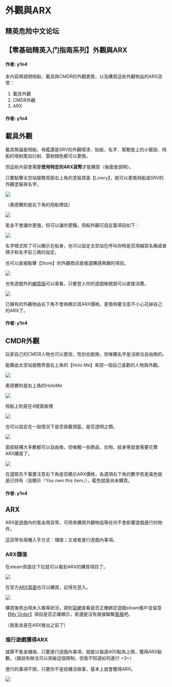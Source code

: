 # 外觀與ARX

## 精英危险中文论坛

## 【零基础精英入门指南系列】外觀與ARX

#### 作者: y1n4

本內容將說明飛船、載具與CMDR的外觀更換，以及購買這些外觀物品的ARX貨幣：

1. 載具外觀
2. CMDR外觀
3. ARX

#### 作者: y1n4

## 載具外觀

載具無論是飛船、母艦還是SRV的外觀噴漆、貼紙、名字、駕駛座上的小擺設、飛船的噴射尾焰衍射、雷射顏色都可以更換。

但這些內容會需要**使用特定的ARX貨幣**才能購買（後面會說明）。

只要點擊太空站服務頁面右上角的塗裝頁面【Livery】，就可以更換飛船或SRV的外觀塗裝與名字。

![](https://qiniu.elitedanger.cn/assets/files/2021-01-02/1609559690-887911-stationmenu02.png)

（奧德賽則是右下角的飛船標誌）

![](https://qiniu.elitedanger.cn/assets/files/2021-04-16/1618578014-690033-stationpanelody01.jpeg)

氪金不會讓你更強，但可以讓你更騷。飛船外觀可自定義項目如下：

![](https://qiniu.elitedanger.cn/assets/files/2021-05-02/1619923242-980168-livery02.jpeg)

名字樣式除了可以顯示在船身，也可以設定太空站在呼叫你時是否用縮寫名稱或者牌子和名字前三碼的設定。

也可以直接點擊【Store】的外觀商店直接選購感興趣的項目。

![](https://qiniu.elitedanger.cn/assets/files/2021-05-02/1619923421-66271-livery03.jpeg)

也有遊戲外的[網頁版](https://dlc.elitedangerous.com/)可以查看，只要登入你的遊戲帳號就可以直接消費。

![](https://qiniu.elitedanger.cn/assets/files/2021-05-02/1619923562-487501-livery01.jpeg)

已擁有的外觀物品右下角不會再顯示其ARX價格，更換時要注意不小心花掉自己的ARX了。

#### 作者: y1n4

## CMDR外觀

玩家自己的CMDR人物也可以更改，性別也能換，但唯獨名字是沒辦法自由換的。

能藉由太空站服務界面右上角的【Holo Me】來捏一個自己喜歡的人物與外觀。

![](https://qiniu.elitedanger.cn/assets/files/2021-01-02/1609559690-887911-stationmenu02.png)

奧德賽則是右上角的HoloMe

![](https://qiniu.elitedanger.cn/assets/files/2021-03-30/1617122600-451718-terminal02.jpeg)

飛船上則是在4號面板裡

![](https://qiniu.elitedanger.cn/assets/files/2021-01-02/1609561679-167722-4systemdes.png)

也可以設定在一般情況下是否佩戴頭盔，是否透明之類。

![](https://qiniu.elitedanger.cn/assets/files/2021-05-02/1619930649-38168-holome.jpeg)

面部結構大多數都可以自由換，但唯獨一些飾品、衣物、紋身等就會需要花費ARX購買了。

![](https://qiniu.elitedanger.cn/assets/files/2021-05-02/1619930826-861962-holome02.jpeg)

在選取先千萬要注意右下角是否顯示ARX價格，各選項右下角的數字若是黃色就是已持有（且顯示『You own this item』），藍色就是尚未購買。

#### 作者: y1n4

## ARX

ARX是遊戲內的氪金用貨幣，可用來購買外觀物品等任何不會影響遊戲進行的物件。

這貨幣有兩種入手方式：儲值；又或者進行遊戲內事項。

### ARX儲值

在steam頁面往下拉就可以看到ARX的購買項目了。

![](https://qiniu.elitedanger.cn/assets/files/2021-05-02/1619924108-879061-arx.jpeg)

在官方[ARX頁面](https://arx.elitedangerous.com/)也可以購買，記得先登入。

![](https://qiniu.elitedanger.cn/assets/files/2021-05-02/1619924122-165932-arx02.jpeg)

購買後若出現未入賬等狀況，請到[官網](https://www.frontierstore.net/)查看是否正確綁定遊戲steam賬戶並留意【[My Order](https://www.frontierstore.net/sales/order/history/)】項目是否正確顯示，若還是沒有直接聯繫[客服](https://customersupport.frontier.co.uk/hc/en-us/categories/360002238860-Elite-Dangerous)吧。

（我氪金是在ARX推出之前了）

### 進行遊戲獲得ARX

就算不氪金儲值，只要進行遊戲內事項，就能以每週400點為上限，獲得ARX點數。（據說有辦法可以突破這個限制，但我不知道如何進行 =3=）

進行的事項不限，只要你不是挂機沒做事，基本上就會獲得ARX。

![](https://qiniu.elitedanger.cn/assets/files/2021-05-02/1619924583-638824-arx03.jpeg)

